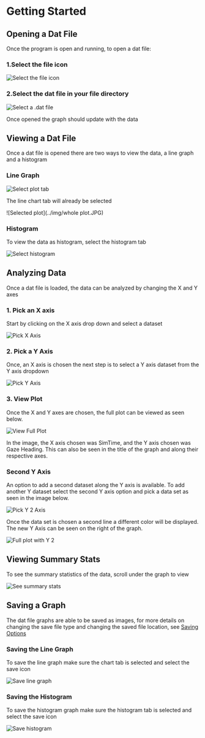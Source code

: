 # Getting Started

## Opening a Dat File

Once the program is open and running, to open a dat file:

### 1.Select the file icon

![Select the file icon](../img/openFile.JPG)

### 2.Select the dat file in your file directory

![Select a .dat file](../img/selectFile.JPG)

Once opened the graph should update with the data

## Viewing a Dat File

Once a dat file is opened there are two ways to view the data, a line graph and a histogram

### Line Graph

![Select plot tab](../img/selectplot.JPG)

The line chart tab will already be selected

![Selected plot](../img/whole plot.JPG)

### Histogram

To view the data as histogram, select the histogram tab

![Select histogram](../img/histogram_datplot.JPG)

## Analyzing Data

Once a dat file is loaded, the data can be analyzed by changing the X and Y axes

### 1. Pick an X axis

Start by clicking on the X axis drop down and select a dataset

![Pick X Axis](../img/pickxaxis.JPG)

### 2. Pick a Y Axis

Once, an X axis is chosen the next step is to select a Y axis dataset from the Y axis dropdown

![Pick Y Axis](../img/pickyaxis.JPG)

### 3. View Plot

Once the X and Y axes are chosen, the full plot can be viewed as seen below.

![View Full Plot](../img/fullplot.JPG)

In the image, the X axis chosen was SimTime, and the Y axis chosen was Gaze Heading. This can also be seen in the title of the graph and along their respective axes.

### Second Y Axis

An option to add a second dataset along the Y axis is available. To add another Y dataset select the second Y axis option and pick a data set as seen in the image below.

![Pick Y 2 Axis](../img/y2axis.JPG)

Once the data set is chosen a second line a different color will be displayed. The new Y Axis can be seen on the right of the graph.

![Full plot with Y 2](../img/fully2plot.JPG)

## Viewing Summary Stats

To see the summary statistics of the data, scroll under the graph to view

![See summary stats](../img/summarystats.JPG)

## Saving a Graph

The dat file graphs are able to be saved as images, for more details on changing the save file type and changing the saved file location, see [Saving Options](../features/saveLoc.md)

### Saving the Line Graph

To save the line graph make sure the chart tab is selected and select the save icon

![Save line graph](../img/saveplot.JPG)

### Saving the Histogram

To save the histogram graph make sure the histogram tab is selected and select the save icon

![Save histogram](../img/savehisto.JPG)
